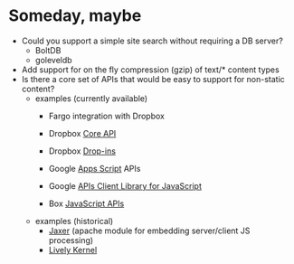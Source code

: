 
# Someday, maybe

+ Could you support a simple site search without requiring a DB server?
    + BoltDB
    + goleveldb
+ Add support for on the fly compression (gzip) of text/* content types
+ Is there a core set of APIs that would be easy to support for non-static content?
	- examples (currently available)
		+ Fargo integration with Dropbox
		+ Dropbox [Core API](https://www.dropbox.com/developers/core/docs) 
		+ Dropbox [Drop-ins](https://code.google.com/p/google-api-javascript-client/)
		+ Google [Apps Script](https://developers.google.com/apps-script/) APIs
		+ Google [APIs Client Library for JavaScript](https://code.google.com/p/google-api-javascript-client/)

		+ Box [JavaScript APIs](https://code.google.com/p/google-api-javascript-client/)
	- examples (historical)
		+ [Jaxer](http://www.ibm.com/developerworks/library/wa-aj-jaxer/index.html?ca=drs-tp3508) (apache module for embedding server/client JS processing)
		+ [Lively Kernel](http://www.lively-kernel.org/repository/lively-kernel/trunk/doc/website-index.html)



